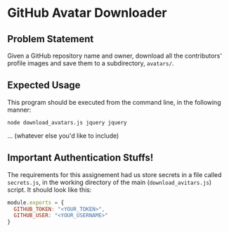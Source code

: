 # GitHub Avatar Downloader

## Problem Statement

Given a GitHub repository name and owner, download all the contributors' profile images and save them to a subdirectory, `avatars/`.

## Expected Usage

This program should be executed from the command line, in the following manner:

`node download_avatars.js jquery jquery`

... (whatever else you'd like to include)

## Important Authentication Stuffs!

The requirements for this assignement had us store secrets in a file called `secrets.js`, in the working directory of the main (`download_avitars.js`) script. It should look like this:

```js
module.exports = {
  GITHUB_TOKEN: "<YOUR_TOKEN>",
  GITHUB_USER: "<YOUR_USERNAME>"
}
```